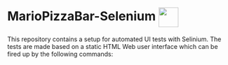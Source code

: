 # MarioPizzaBar-Selenium <img src="https://waffleio-direct-uploads-production.s3.amazonaws.com/uploads/5b631124103d580013dcf6a4/125516c66e82c728ace21e0d46bac3cb6ed0d4f8dab9e6169b4dff9a2d43357a2703ee3b799ff929f2527a121b0e53f91c07051de1a4d869ffe92125d70351b4cf2d0123d42103ecfadd45ea52fe32815d80e4e9834492b93823e189891d371e0410dffb0963a1cb49da44e409b01301fb4e6f29b33424765595197f2d6e6225acfdd95f8f8160a7b30262.jpeg" height="45" align="center">

This repository contains a setup for automated UI tests with Selinium. The tests are made based on a static HTML Web user interface which can be fired up by the following commands:
